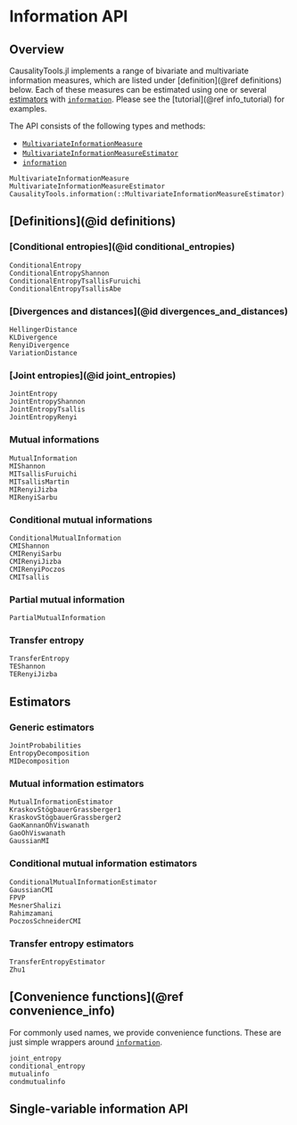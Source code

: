 # Information API

## Overview

CausalityTools.jl implements a range of bivariate and multivariate information measures,
which are listed under [definition](@ref definitions) below. Each of these measures
can be estimated using one or several [estimators](@ref) with [`information`](@ref).
Please see the [tutorial](@ref info_tutorial) for examples.

The API consists of the following types and methods:
- [`MultivariateInformationMeasure`](@ref)
- [`MultivariateInformationMeasureEstimator`](@ref)
- [`information`](@ref)

```@docs
MultivariateInformationMeasure
MultivariateInformationMeasureEstimator
CausalityTools.information(::MultivariateInformationMeasureEstimator)
```

## [Definitions](@id definitions)


### [Conditional entropies](@id conditional_entropies)

```@docs
ConditionalEntropy
ConditionalEntropyShannon
ConditionalEntropyTsallisFuruichi
ConditionalEntropyTsallisAbe
```

### [Divergences and distances](@id divergences_and_distances)

```@docs
HellingerDistance
KLDivergence
RenyiDivergence
VariationDistance
```

### [Joint entropies](@id joint_entropies)

```@docs
JointEntropy
JointEntropyShannon
JointEntropyTsallis
JointEntropyRenyi
```

### Mutual informations

```@docs
MutualInformation
MIShannon
MITsallisFuruichi
MITsallisMartin
MIRenyiJizba
MIRenyiSarbu
```

### Conditional mutual informations

```@docs
ConditionalMutualInformation
CMIShannon
CMIRenyiSarbu
CMIRenyiJizba
CMIRenyiPoczos
CMITsallis
```

### Partial mutual information

```@docs
PartialMutualInformation
```

### Transfer entropy

```@docs
TransferEntropy
TEShannon
TERenyiJizba
```

## Estimators

### Generic estimators

```@docs
JointProbabilities
EntropyDecomposition
MIDecomposition
```

### Mutual information estimators

```@docs
MutualInformationEstimator
KraskovStögbauerGrassberger1
KraskovStögbauerGrassberger2
GaoKannanOhViswanath
GaoOhViswanath
GaussianMI
```


### Conditional mutual information estimators

```@docs
ConditionalMutualInformationEstimator
GaussianCMI
FPVP
MesnerShalizi
Rahimzamani
PoczosSchneiderCMI
```

### Transfer entropy estimators

```@docs
TransferEntropyEstimator
Zhu1
```



## [Convenience functions](@ref convenience_info)

For commonly used names, we provide convenience functions. These are just simple 
wrappers around [`information`](@ref).

```@docs
joint_entropy
conditional_entropy
mutualinfo
condmutualinfo
```

## Single-variable information API

```@docs

```

